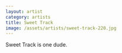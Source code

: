 ```yaml
---
layout: artist
category: artists
title: Sweet Track
image: /assets/artists/sweet-track-220.jpg
---
```


Sweet Track is one dude.